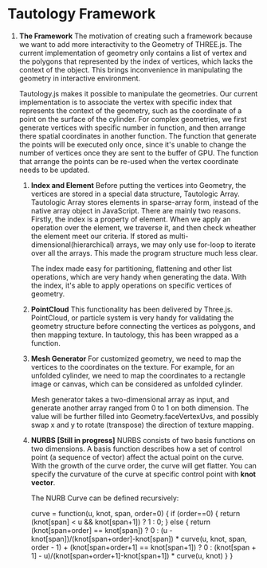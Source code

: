 # Tautology Framework

1. **The Framework**
   The motivation of creating such a framework because we want to add more interactivity to the Geometry of THREE.js. The current implementation of geometry only contains a list of vertex and the polygons that represented by the index of vertices, which lacks the context of the object. This brings inconvenience in manipulating the geometry in interactive environment.

   Tautology.js makes it possible to manipulate the geometries. Our current implementation is to associate the vertex with specific index that represents the context of the geometry, such as the coordinate of a point on the surface of the cylinder. For complex geometries, we first generate vertices with specific number in function, and then arrange there spatial coordinates in another function. The function that generate the points will be executed only once, since it's unable to change the number of vertices once they are sent to the buffer of GPU. The function that arrange the points can be re-used when the vertex coordinate needs to be updated.

   1. **Index and Element**
      Before putting the vertices into Geometry, the vertices are stored in a special data structure, Tautologic Array. Tautologic Array stores elements in sparse-array form, instead of the native array object in JavaScript. There are mainly two reasons. Firstly, the index is a property of element. When we apply an operation over the element, we traverse it, and then check wheather the element meet our criteria. If stored as multi-dimensional(hierarchical) arrays, we may only use for-loop to iterate over all the arrays. This made the program structure much less clear.

      The index made easy for partitioning, flattening and other list operations, which are very handy when generating the data. With the index, it's able to apply operations on specific vertices of geometry.

   2. **PointCloud**
      This functionality has been delivered by Three.js. PointCloud, or particle system is very handy for validating the geometry structure before connecting the vertices as polygons, and then mapping texture. In tautology, this has been wrapped as a function.

   3. **Mesh Generator**
      For customized geometry, we need to map the vertices to the coordinates on the texture. For example, for an unfolded cylinder, we need to map the coordinates to a rectangle image or canvas, which can be considered as unfolded cylinder.

      Mesh generator takes a two-dimensional array as input, and generate another array ranged from 0 to 1 on both dimension. The value will be further filled into Geometry.faceVertexUvs, and possibly swap x and y to rotate (transpose) the direction of texture mapping.

   4. **NURBS [Still in progress]**
      NURBS consists of two basis functions on two dimensions. A basis function describes how a set of control point (a sequence of vector) affect the actual point on the curve. With the growth of the curve order, the curve will get flatter. You can specify the curvature of the curve at specific control point with **knot vector**.

      The NURB Curve can be defined recursively:
      
      curve = function(u, knot, span, order=0) {
         if (order==0) {
            return (knot[span] < u && knot[span+1]) ? 1 : 0;
         } else {
            return
            (knot[span+order] == knot[span]) ? 0 : (u - knot[span])/(knot[span+order]-knot[span]) * curve(u, knot, span, order - 1) +
            (knot[span+order+1] == knot[span+1]) ? 0 : (knot[span + 1] - u)/(knot[span+order+1]-knot[span+1]) * curve(u, knot)
         }
      }
      